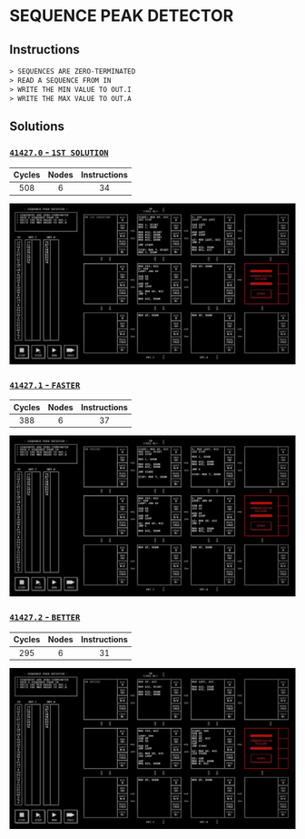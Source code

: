 # SEQUENCE PEAK DETECTOR

## Instructions

```
> SEQUENCES ARE ZERO-TERMINATED
> READ A SEQUENCE FROM IN
> WRITE THE MIN VALUE TO OUT.I
> WRITE THE MAX VALUE TO OUT.A
```

## Solutions

### [`41427.0` - `1ST SOLUTION`](41427.0.txt)

| Cycles | Nodes | Instructions |
| :----: | :---: | :----------: |
|  508   |   6   |      34      |

![41427.0](41427.0.jpg?raw=true)

### [`41427.1` - `FASTER`](41427.1.txt)

| Cycles | Nodes | Instructions |
| :----: | :---: | :----------: |
|  388   |   6   |      37      |

![41427.1](41427.1.jpg?raw=true)

### [`41427.2` - `BETTER`](41427.2.txt)

| Cycles | Nodes | Instructions |
| :----: | :---: | :----------: |
|  295   |   6   |      31      |

![41427.2](41427.2.jpg?raw=true)

